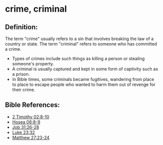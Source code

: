 # crime, criminal #

## Definition: ##

The term  "crime" usually refers to a sin that involves breaking the law of a country or state. The term "criminal" refers to someone who has committed a crime.

* Types of crimes include such things as killing a person or stealing someone's property.
* A criminal is usually captured and kept in some form of captivity such as a prison.
* In Bible times, some criminals became fugitives, wandering from place to place to escape people who wanted to harm them out of revenge for their crime.



## Bible References: ##

* [2 Timothy 02:8-10](en/tn/2ti/help/02/08)
* [Hosea 06:8-9](en/tn/hos/help/06/08)
* [Job 31:26-28](en/tn/job/help/31/26)
* [Luke 23:32](en/tn/luk/help/23/32)
* [Matthew 27:23-24](en/tn/mat/help/27/23)